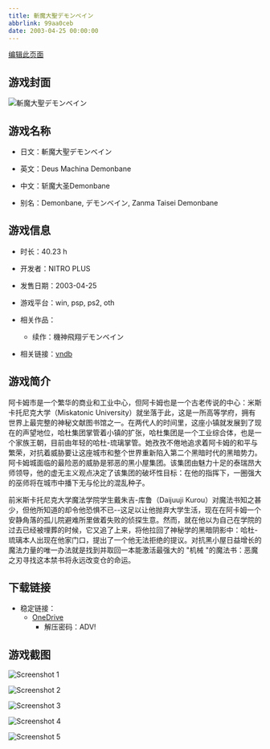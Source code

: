 ```yaml
---
title: 斬魔大聖デモンベイン
abbrlink: 99aa0ceb
date: 2003-04-25 00:00:00
---
```

[编辑此页面](https://github.com/ACG-3/ADV3-source/blob/main/source/_posts/games/%E6%96%AC%E9%AD%94%E5%A4%A7%E8%81%96%E3%83%87%E3%83%A2%E3%83%B3%E3%83%99%E3%82%A4%E3%83%B3.md)

## 游戏封面

![斬魔大聖デモンベイン](https://pan.timero.xyz/d/onedrive/img_lib_001/%E6%96%AC%E9%AD%94%E5%A4%A7%E8%81%96%E3%83%87%E3%83%A2%E3%83%B3%E3%83%99%E3%82%A4%E3%83%B3_cover.avif)


## 游戏名称

- 日文：斬魔大聖デモンベイン
- 英文：Deus Machina Demonbane
- 中文：斩魔大圣Demonbane

- 别名：Demonbane, デモンベイン, Zanma Taisei Demonbane


## 游戏信息

- 时长：40.23 h
- 开发者：NITRO PLUS
- 发售日期：2003-04-25
- 游戏平台：win, psp, ps2, oth
- 相关作品：
   - 续作：機神飛翔デモンベイン

- 相关链接：[vndb](https://vndb.org/v231)


## 游戏简介

阿卡姆市是一个繁华的商业和工业中心，但阿卡姆也是一个古老传说的中心：米斯卡托尼克大学（Miskatonic University）就坐落于此，这是一所高等学府，拥有世界上最完整的神秘文献图书馆之一。在两代人的时间里，这座小镇就发展到了现在的声望地位，哈杜集团掌管着小镇的扩张，哈杜集团是一个工业综合体，也是一个家族王朝，目前由年轻的哈杜-琉璃掌管。她孜孜不倦地追求着阿卡姆的和平与繁荣，对抗着威胁要让这座城市和整个世界重新陷入第二个黑暗时代的黑暗势力。阿卡姆城面临的最险恶的威胁是邪恶的黑小屋集团。该集团由魅力十足的泰瑞昂大师领导，他的虚无主义观点决定了该集团的破坏性目标：在他的指挥下，一圈强大的巫师将在城市中播下无与伦比的混乱种子。

前米斯卡托尼克大学魔法学院学生戴朱吉-库鲁（Daijuuji Kurou）对魔法书知之甚少，但他所知道的却令他恐惧不已--这足以让他抛弃大学生活，现在在阿卡姆一个安静角落的孤儿院避难所里做着失败的侦探生意。然而，就在他以为自己在学院的过去已经被埋葬的时候，它又追了上来，将他拉回了神秘学的黑暗阴影中：哈杜-琉璃本人出现在他家门口，提出了一个他无法拒绝的提议。对抗黑小屋日益增长的魔法力量的唯一办法就是找到并取回一本能激活最强大的 "机械 "的魔法书：恶魔之刃寻找这本禁书将永远改变仓的命运。




## 下载链接

- 稳定链接：
    - [OneDrive](https://pan.timero.xyz/onedrive/adv_lib_001/%E6%96%AC%E9%AD%94%E5%A4%A7%E8%81%96%E3%83%87%E3%83%A2%E3%83%B3%E3%83%99%E3%82%A4%E3%83%B3)
        - 解压密码：ADV!



## 游戏截图


![Screenshot 1](https://pan.timero.xyz/d/onedrive/img_lib_001/%E6%96%AC%E9%AD%94%E5%A4%A7%E8%81%96%E3%83%87%E3%83%A2%E3%83%B3%E3%83%99%E3%82%A4%E3%83%B3_Screenshot_1.avif)

![Screenshot 2](https://pan.timero.xyz/d/onedrive/img_lib_001/%E6%96%AC%E9%AD%94%E5%A4%A7%E8%81%96%E3%83%87%E3%83%A2%E3%83%B3%E3%83%99%E3%82%A4%E3%83%B3_Screenshot_2.avif)

![Screenshot 3](https://pan.timero.xyz/d/onedrive/img_lib_001/%E6%96%AC%E9%AD%94%E5%A4%A7%E8%81%96%E3%83%87%E3%83%A2%E3%83%B3%E3%83%99%E3%82%A4%E3%83%B3_Screenshot_3.avif)

![Screenshot 4](https://pan.timero.xyz/d/onedrive/img_lib_001/%E6%96%AC%E9%AD%94%E5%A4%A7%E8%81%96%E3%83%87%E3%83%A2%E3%83%B3%E3%83%99%E3%82%A4%E3%83%B3_Screenshot_4.avif)

![Screenshot 5](https://pan.timero.xyz/d/onedrive/img_lib_001/%E6%96%AC%E9%AD%94%E5%A4%A7%E8%81%96%E3%83%87%E3%83%A2%E3%83%B3%E3%83%99%E3%82%A4%E3%83%B3_Screenshot_5.avif)

